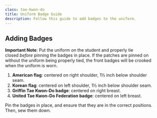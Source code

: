 ```yaml
---
class: tae-kwon-do
title: Uniform Badge Guide
description: Follow this guide to add badges to the uniform.
---
```

## Adding Badges

**Important Note**: Put the uniform *on* the student and properly tie closed *before* pinning the badges in place. If the patches are pinned on without the uniform being properly tied, the front badges will be crooked when the uniform is worn.

1. **American flag**: centered on right shoulder, 1½ inch below shoulder seam.
2. **Korean flag**: centered on left shoulder, 1½ inch below shoulder seam.
3. **Griffin Tae Kwon-Do badge**: centered on right breast.
4. **United Tae Kwon-Do Federation badge**: centered on left breast.

Pin the badges in place, and ensure that they are in the correct positions. Then, sew them down.